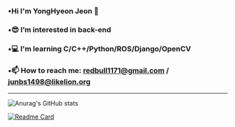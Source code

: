 ### •Hi I'm YongHyeon Jeon 👋
### •😎 I’m interested in back-end
### •💻 I'm learning C/C++/Python/ROS/Django/OpenCV
### •📫 How to reach me: redbull1171@gmail.com / junbs1498@likelion.org
---
![Anurag's GitHub stats](https://github-readme-stats.vercel.app/api?username=Raccooon98&show_icons=true&theme=blueberry)

[![Readme Card](https://github-readme-stats.vercel.app/api/pin/?username=anuraghazra&repo=github-readme-stats)](https://github.com/anuraghazra/github-readme-stats)
<!--
**Raccooon98/Raccooon98** is a ✨ _special_ ✨ repository because its `README.md` (this file) appears on your GitHub profile.

Here are some ideas to get you started:

- currently working on ...
- 🌱 I’m currently learning ...
- 👯 I’m looking to collaborate on ...
- 🤔 I’m looking for help with ...
- 💬 Ask me about ...
- 📫 How to reach me: ...
- 😄 Pronouns: ...
- ⚡ Fun fact: ...
-->
